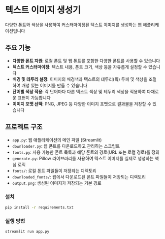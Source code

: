 # 텍스트 이미지 생성기

다양한 폰트와 색상을 사용하여 커스터마이징된 텍스트 이미지를 생성하는 웹 애플리케이션입니다

## 주요 기능

*   **다양한 폰트 지원**: 로컬 폰트 및 웹 폰트를 포함한 다양한 폰트를 사용할 수 있습니다
*   **텍스트 커스터마이징**: 텍스트 내용, 폰트 크기, 색상 등을 자유롭게 설정할 수 있습니다
*   **배경 및 테두리 설정**: 이미지의 배경색과 텍스트의 테두리(획) 두께 및 색상을 조절하여 개성 있는 이미지를 만들 수 있습니다
*   **단어별 색상 적용**: 각 단어마다 다른 텍스트 색상 및 테두리 색상을 적용하여 다채로운 표현이 가능합니다
*   **이미지 포맷 선택**: PNG, JPEG 등 다양한 이미지 포맷으로 결과물을 저장할 수 있습니다

## 프로젝트 구조

*   `app.py`: 웹 애플리케이션의 메인 파일 (Streamlit)
*   `downloader.py`: 웹 폰트를 다운로드하고 관리하는 스크립트
*   `fonts.py`: 사용 가능한 폰트 목록과 해당 폰트의 경로(URL 또는 로컬 경로)를 정의
*   `generate.py`: Pillow 라이브러리를 사용하여 텍스트 이미지를 실제로 생성하는 핵심 로직
*   `fonts/`: 로컬 폰트 파일들이 저장되는 디렉토리
*   `downloaded_fonts/`: 웹에서 다운로드된 폰트 파일들이 저장되는 디렉토리
*   `output.png`: 생성된 이미지가 저장되는 기본 경로


### 설치
```bash
pip install -r requirements.txt
```

### 실행 방법

```bash
streamlit run app.py
```
